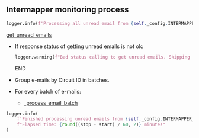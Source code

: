 ## Intermapper monitoring process

```python
logger.info(f'Processing all unread email from {self._config.INTERMAPPER_CONFIG["inbox_email"]}')
```

[get_unread_emails](../repositories/email_repository/get_unread_emails.md)

* If response status of getting unread emails is not ok:
  ```python
  logger.warning(f"Bad status calling to get unread emails. Skipping intermapper monitoring process...")
  ```
  END

* Group e-mails by Circuit ID in batches.

* For every batch of e-mails:
    * [_process_email_batch](_process_email_batch.md)

```python
logger.info(
    f'Finished processing unread emails from {self._config.INTERMAPPER_CONFIG["inbox_email"]}. '
    f"Elapsed time: {round((stop - start) / 60, 2)} minutes"
)
```